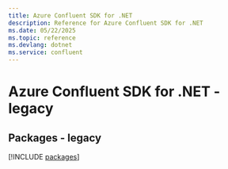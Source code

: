 ```yaml
---
title: Azure Confluent SDK for .NET
description: Reference for Azure Confluent SDK for .NET
ms.date: 05/22/2025
ms.topic: reference
ms.devlang: dotnet
ms.service: confluent
---
```

# Azure Confluent SDK for .NET - legacy
## Packages - legacy
[!INCLUDE [packages](confluent-index.md)]